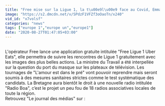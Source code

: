 ```yaml
---
title: "Free mise sur la Ligue 1, la t\u00e9l\u00e9 face au Covid, Emmanuel Macron en Une de Paris Match et une nouvelle radio bretonne"
image: "https://s2.dmcdn.net/v/SPdzF1VFZf3oOaoTn/x240"
vid_id: "x7volsf"
categories: "news"
tags: ["europe 1","europe un","europe1"]
date: "2020-08-27T01:47:05+03:00"
---
```

<br>L'opérateur Free lance une application gratuite intitulée &quot;Free Ligue 1 Uber Eats&quot;, elle permettra de suivre les rencontres de Ligue 1 gratuitement avec les images des plus belles actions. La ministre du Travail a été interpellée sur la question du port du masque sur les plateaux de télévision. Les tournages de &quot;L'amour est dans le pré&quot; vont pouvoir reprendre mais seront soumis à des mesures sanitaires strictes comme le test systématique des candidats. La Bretagne aura bientôt le droit à une nouvelle radio intitulée &quot;Radio Boa&quot;, c’est le projet un peu fou de 18 radios associatives locales de toute la région.  <br>Retrouvez &quot;Le journal des médias&quot; sur :   <br>
